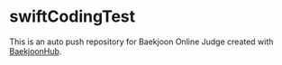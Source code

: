 # swiftCodingTest
This is an auto push repository for Baekjoon Online Judge created with [BaekjoonHub](https://github.com/BaekjoonHub/BaekjoonHub).
